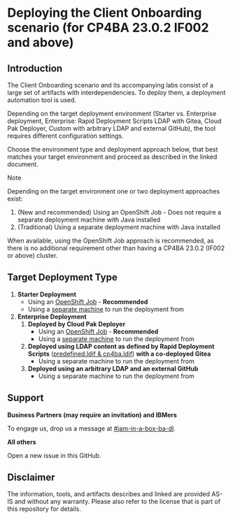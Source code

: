 # Deploying the Client Onboarding scenario (for CP4BA 23.0.2 IF002 and above)

## Introduction

The Client Onboarding scenario and its accompanying labs consist of a large set of artifacts with interdependencies. To deploy them, a deployment automation tool is used.

Depending on the target deployment environment (Starter vs. Enterprise deployment, Enterprise: Rapid Deployment Scripts LDAP with Gitea, Cloud Pak Deployer, Custom with arbitrary LDAP and external GitHub), the tool requires different configuration settings.

Choose the environment type and deployment approach below, that best matches your target environment and proceed as described in the linked document.

> [!NOTE]
>
> Depending on the target environment one or two deployment approaches exist:
>
> 1. (New and recommended) Using an OpenShift Job - Does not require a separate deployment machine with Java installed
> 2. (Traditional) Using a separate deployment machine with Java installed
>
> When available, using the OpenShift Job approach is recommended, as there is no additional requirement other than having a CP4BA 23.0.2 (IF002 or above) cluster.


## Target Deployment Type

1. **Starter Deployment**
   - Using an [OpenShift Job](StarterDeploymentViaJob.md) - **Recommended**
   - Using a [separate machine](StarterDeploymentSeparateMachine.md) to run the deployment from
2. **Enterprise Deployment**
   1. **Deployed by Cloud Pak Deployer**
      - Using an [OpenShift Job](CloudPakDeployerViaJob.md) - **Recommended**
      - Using a [separate machine](CloudPakDeployerSeparateMachine.md) to run the deployment from
   2. **Deployed using LDAP content as defined by Rapid Deployment Scripts** ([predefined.ldif & cp4ba.ldif](https://github.com/IBM/cp4ba-rapid-deployment/blob/main/cp4ba-21-0-3/03createVMForLDAP.md)) **with a co-deployed Gitea**
      - Using a separate machine to run the deployment from
   3. **Deployed using an arbitrary LDAP and an external GitHub**
      - Using a separate machine to run the deployment from

## Support

**Business Partners (may require an invitation) and IBMers** 

To engage us, drop us a message at [#jam-in-a-box-ba-dl](https://ibm-cloudpak-partners.slack.com/archives/C04SMFNLA3T).

**All others**

Open a new issue in this GitHub.

## Disclaimer

The information, tools, and artifacts describes and linked are provided AS-IS and without any warranty. Please also refer to the license that is part of this repository for details.